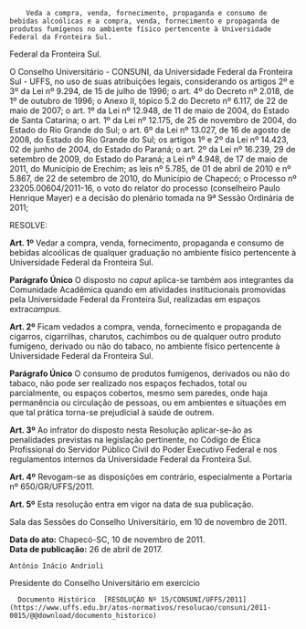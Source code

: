         Veda a compra, venda, fornecimento, propaganda e consumo de bebidas alcoólicas e a compra, venda, fornecimento e propaganda de produtos fumígenos no ambiente físico pertencente à Universidade Federal da Fronteira Sul.  

Federal da Fronteira Sul.

 O Conselho Universitário - CONSUNI, da Universidade Federal da Fronteira Sul - UFFS, no uso de suas atribuições legais, considerando os artigos 2º e 3º da Lei nº 9.294, de 15 de julho de 1996; o art. 4º do Decreto nº 2.018, de 1º de outubro de 1996; o Anexo II, tópico 5.2 do Decreto nº 6.117, de 22 de maio de 2007; o art. 1º da Lei nº 12.948, de 11 de maio de 2004, do Estado de Santa Catarina; o art. 1º da Lei nº 12.175, de 25 de novembro de 2004, do Estado do Rio Grande do Sul; o art. 6º da Lei nº 13.027, de 16 de agosto de 2008, do Estado do Rio Grande do Sul; os artigos 1º e 2º da Lei nº 14.423, 02 de junho de 2004, do Estado do Paraná; o art. 2º da Lei nº 16.239, 29 de setembro de 2009, do Estado do Paraná; a Lei nº 4.948, de 17 de maio de 2011, do Município de Erechim; as leis nº 5.785, de 01 de abril de 2010 e nº 5.867, de 22 de setembro de 2010, do Município de Chapecó; o Processo nº 23205.00604/2011-16, o voto do relator do processo (conselheiro Paulo Henrique Mayer) e a decisão do plenário tomada na 9ª Sessão Ordinária de 2011;

 RESOLVE:

 **Art. 1º** Vedar a compra, venda, fornecimento, propaganda e consumo de bebidas alcoólicas de qualquer graduação no ambiente físico pertencente à Universidade Federal da Fronteira Sul.

 **Parágrafo** **Único** O disposto no *caput* aplica-se também aos integrantes da Comunidade Acadêmica quando em atividades institucionais promovidas pela Universidade Federal da Fronteira Sul, realizadas em espaços extrac*ampus*.

 **Art. 2º** Ficam vedados a compra, venda, fornecimento e propaganda de cigarros, cigarrilhas, charutos, cachimbos ou de qualquer outro produto fumígeno, derivado ou não do tabaco, no ambiente físico pertencente à Universidade Federal da Fronteira Sul.

 **Parágrafo Único** O consumo de produtos fumígenos, derivados ou não do tabaco, não pode ser realizado nos espaços fechados, total ou parcialmente, ou espaços cobertos, mesmo sem paredes, onde haja permanência ou circulação de pessoas, ou em ambientes e situações em que tal prática torna-se prejudicial à saúde de outrem.

 **Art. 3º** Ao infrator do disposto nesta Resolução aplicar-se-ão as penalidades previstas na legislação pertinente, no Código de Ética Profissional do Servidor Público Civil do Poder Executivo Federal e nos regulamentos internos da Universidade Federal da Fronteira Sul.

 **Art. 4º** Revogam-se as disposições em contrário, especialmente a Portaria nº 650/GR/UFFS/2011.

 **Art. 5º** Esta resolução entra em vigor na data de sua publicação.

 Sala das Sessões do Conselho Universitário, em 10 de novembro de 2011. 

  

   **Data do ato:** Chapecó-SC, 10 de novembro de 2011.   
 **Data de publicação:**  26 de abril de 2017. 

    Antônio Inácio Andrioli   
 Presidente do Conselho Universitário em exercício 

      Documento Histórico  [RESOLUÇÃO Nº 15/CONSUNI/UFFS/2011](https://www.uffs.edu.br/atos-normativos/resolucao/consuni/2011-0015/@@download/documento_historico)     
      